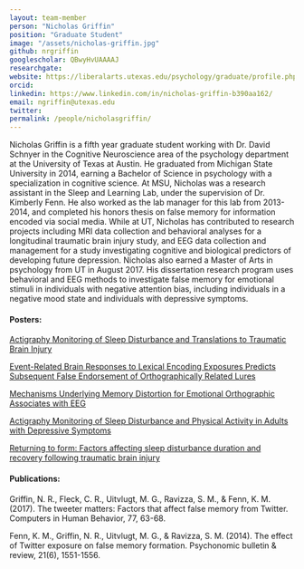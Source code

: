 ```yaml
---
layout: team-member
person: "Nicholas Griffin"
position: "Graduate Student"
image: "/assets/nicholas-griffin.jpg"
github: nrgriffin
googlescholar: QBwyHvUAAAAJ
researchgate: 
website: https://liberalarts.utexas.edu/psychology/graduate/profile.php?id=nrg672
orcid: 
linkedin: https://www.linkedin.com/in/nicholas-griffin-b390aa162/
email: ngriffin@utexas.edu
twitter:
permalink: /people/nicholasgriffin/
---
```


Nicholas Griffin is a fifth year graduate student working with Dr. David Schnyer in the Cognitive Neuroscience area of the psychology department at the University of Texas at Austin. He graduated from Michigan State University in 2014, earning a Bachelor of Science in psychology with a specialization in cognitive science. At MSU, Nicholas was a research assistant in the Sleep and Learning Lab, under the supervision of Dr. Kimberly Fenn. He also worked as the lab manager for this lab from 2013-2014, and completed his honors thesis on false memory for information encoded via social media. While at UT, Nicholas has contributed to research projects including MRI data collection and behavioral analyses for a longitudinal traumatic brain injury study, and EEG data collection and management for a study investigating cognitive and biological predictors of developing future depression. Nicholas also earned a Master of Arts in psychology from UT in August 2017. His dissertation research program uses behavioral and EEG methods to investigate false memory for emotional stimuli in individuals with negative attention bias, including individuals in a negative mood state and individuals with depressive symptoms.

#### Posters:

[Actigraphy Monitoring of Sleep Disturbance and Translations to Traumatic Brain Injury](/assets/posters/CARE_Poster.pptx.pdf)

[Event-Related Brain Responses to Lexical Encoding Exposures Predicts Subsequent False Endorsement of Orthographically Related Lures](/assets/posters/SfNPoster_2018_NRG.pdf)

[Mechanisms Underlying Memory Distortion for Emotional Orthographic Associates with EEG](/assets/posters/CNS_Poster_3_19_18_NRG.pdf)

[Actigraphy Monitoring of Sleep Disturbance and Physical Activity in Adults with Depressive Symptoms](/assets/posters/ABCT_Conference.pdf)

[Returning to form: Factors affecting sleep disturbance duration and recovery following traumatic brain injury](/assets/posters/TBI_poster_UTLuncheon.pdf)

#### Publications:

Griffin, N. R., Fleck, C. R., Uitvlugt, M. G., Ravizza, S. M., & Fenn, K. M. (2017). The tweeter matters: Factors that affect false memory from Twitter. Computers in Human Behavior, 77, 63-68.  

Fenn, K. M., Griffin, N. R., Uitvlugt, M. G., & Ravizza, S. M. (2014). The effect of Twitter exposure on false memory formation. Psychonomic bulletin & review, 21(6), 1551-1556.
